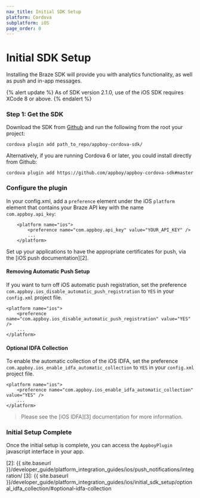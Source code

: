 ```yaml
---
nav_title: Initial SDK Setup
platform: Cordova
subplatform: iOS
page_order: 0
---
```

# Initial SDK Setup

Installing the Braze SDK will provide you with analytics functionality, as well as push and in-app messages.

{% alert update %}
As of SDK version 2.1.0, use of the iOS SDK requires XCode 8 or above.
{% endalert %}

### Step 1: Get the SDK

Download the SDK from [Github][1] and run the following from the root your project:

```
cordova plugin add path_to_repo/appboy-cordova-sdk/
```

Alternatively, if you are running Cordova 6 or later, you could install directly from Github:

```
cordova plugin add https://github.com/appboy/appboy-cordova-sdk#master
```

### Configure the plugin

In your config.xml, add a `preference` element under the iOS `platform` element that contains your Braze API key with the name `com.appboy.api_key`:

```
    <platform name="ios">
        <preference name="com.appboy.api_key" value="YOUR_API_KEY" />
        ...
    </platform>
```

Set up your applications to have the appropriate certificates for push, via the [iOS push documentation][2].

#### Removing Automatic Push Setup

If you want to turn off iOS automatic push registration, set the preference `com.appboy.ios_disable_automatic_push_registration` to `YES` in your `config.xml` project file.

```
<platform name="ios">
    <preference name="com.appboy.ios_disable_automatic_push_registration" value="YES" />
    ...
</platform>
```

#### Optional IDFA Collection

To enable the automatic collection of the iOS IDFA, set the preference `com.appboy.ios_enable_idfa_automatic_collection` to `YES` in your `config.xml` project file.

```
<platform name="ios">
    <preference name="com.appboy.ios_enable_idfa_automatic_collection" value="YES" />
    ...
</platform>
```

> Please see the [iOS IDFA][3] documentation for more information.

### Initial Setup Complete

Once the initial setup is complete, you can access the `AppboyPlugin` javascript interface in your app.

[1]: https://github.com/Appboy/appboy-cordova-sdk
[2]: {{ site.baseurl }}/developer_guide/platform_integration_guides/ios/push_notifications/integration/
[3]: {{ site.baseurl }}/developer_guide/platform_integration_guides/ios/initial_sdk_setup/optional_idfa_collection/#optional-idfa-collection
